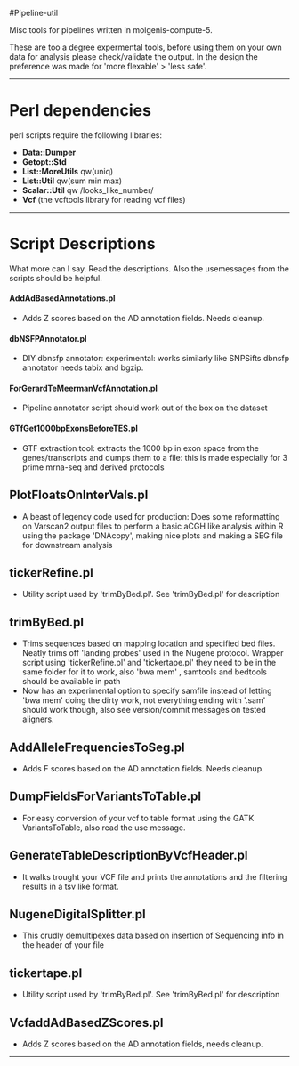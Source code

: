#Pipeline-util

Misc tools for pipelines written in molgenis-compute-5.

These are too a degree expermental tools, before using them on your own data for analysis please check/validate the output. In the design the preference was made for 'more flexable' > 'less safe'.

---

# Perl dependencies

perl scripts require the following libraries:

- **Data::Dumper**
- **Getopt::Std**
- **List::MoreUtils** qw(uniq)
- **List::Util** qw(sum min max)
- **Scalar::Util** qw /looks_like_number/ 
- **Vcf** (the vcftools library for reading vcf files)

----

# Script Descriptions

What more can I say. Read the descriptions. Also the usemessages from the scripts should be helpful.

#### AddAdBasedAnnotations.pl

- Adds Z scores based on the AD annotation fields. Needs cleanup.

#### dbNSFPAnnotator.pl

- DIY dbnsfp annotator: experimental: works similarly like SNPSifts dbnsfp annotator needs tabix and bgzip.

#### ForGerardTeMeermanVcfAnnotation.pl

- Pipeline annotator script should work out of the box on the dataset

#### GTfGet1000bpExonsBeforeTES.pl

- GTF extraction tool: extracts the 1000 bp in exon space from the genes/transcripts and dumps them to a file: this is 
made especially for 3 prime mrna-seq and derived protocols

## PlotFloatsOnInterVals.pl

- A beast of legency code used for production: Does some reformatting on Varscan2 output files to perform a basic aCGH  like analysis within R using the package 'DNAcopy', making nice plots and making a SEG file for downstream analysis

## tickerRefine.pl

- Utility script used by 'trimByBed.pl'. See 'trimByBed.pl' for description

## trimByBed.pl

- Trims sequences based on mapping location and specified bed files. Neatly trims off 'landing probes' used in the 
Nugene protocol. Wrapper script using 'tickerRefine.pl' and 'tickertape.pl' they need to be in the same folder for it to work, also 'bwa mem' , samtools and bedtools should be available in path
- Now has an experimental option to specify samfile instead of letting 'bwa mem' doing the dirty work, not everything ending with '.sam' should work though, also see version/commit messages on tested aligners.

## AddAlleleFrequenciesToSeg.pl

- Adds F scores based on the AD annotation fields. Needs cleanup.

## DumpFieldsForVariantsToTable.pl

- For easy conversion of your vcf to table format using the GATK VariantsToTable, also read the use message.

## GenerateTableDescriptionByVcfHeader.pl

- It walks trought your VCF file and prints the annotations and the filtering results in a tsv like format.

## NugeneDigitalSplitter.pl

- This crudly demultipexes data based on insertion of Sequencing info in the header of your file

## tickertape.pl

- Utility script used by 'trimByBed.pl'. See 'trimByBed.pl' for description

## VcfaddAdBasedZScores.pl

- Adds Z scores based on the AD annotation fields, needs cleanup. 

-----
